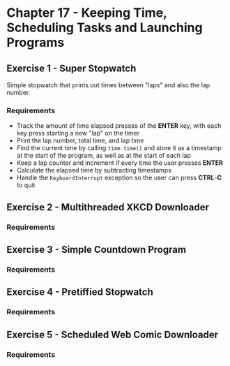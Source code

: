 # Chapter 17 - Keeping Time, Scheduling Tasks and Launching Programs

## Exercise 1 - Super Stopwatch

Simple stopwatch that prints out times between "laps" and also the lap number.

### Requirements
- Track the amount of time elapsed presses of the __ENTER__ key, with each key press starting a new "lap" on the timer
- Print the lap number, total time, and lap time
- Find the current time by calling `time.time()` and store it as a timestamp at the start of the program, as well as at the start of each lap
- Keep a lap counter and increment if every time the user presses __ENTER__
- Calculate the elapsed time by subtracting timestamps
- Handle the `KeyboardInterrupt` exception so the user can press __CTRL__-__C__ to quit

## Exercise 2 - Multithreaded XKCD Downloader

### Requirements

## Exercise 3 - Simple Countdown Program

### Requirements

## Exercise 4 - Pretiffied Stopwatch

### Requirements

## Exercise 5 - Scheduled Web Comic Downloader

### Requirements